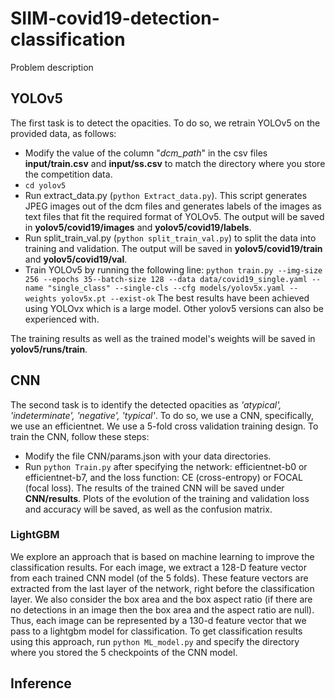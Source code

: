 # SIIM-covid19-detection-classification
Problem description
## YOLOv5
The first task is to detect the opacities. To do so, we retrain YOLOv5 on the provided data, as follows:
* Modify the value of the column "_dcm_path_" in the csv files  **input/train.csv** and **input/ss.csv** to match the directory where you store the competition data.
* `cd yolov5`
* Run extract_data.py (`python Extract_data.py`). This script generates JPEG images out of the dcm files and generates labels of the images as text files that fit the required format of YOLOv5. The output will be saved in **yolov5/covid19/images** and **yolov5/covid19/labels**.
* Run split_train_val.py (`python split_train_val.py`) to split the data into training and validation. The output will be saved in **yolov5/covid19/train** and **yolov5/covid19/val**.
* Train YOLOv5 by running the following line: `python train.py --img-size 256 --epochs 35--batch-size 128 --data data/covid19_single.yaml --name "single_class" --single-cls --cfg models/yolov5x.yaml --weights yolov5x.pt --exist-ok`
The best results have been achieved using YOLOvx which is a large model. Other yolov5 versions can also be experienced with.

The training results as well as the trained model's weights will be saved in **yolov5/runs/train**.

## CNN
The second task is to identify the detected opacities as _'atypical', 'indeterminate', 'negative', 'typical'_. To do so, we use a CNN, specifically, we use an efficientnet. We use a 5-fold cross validation training design. To train the CNN, follow these steps:
* Modify the file CNN/params.json with your data directories.
* Run `python Train.py` after specifying the network: efficientnet-b0 or efficientnet-b7, and the loss function: CE (cross-entropy) or FOCAL (focal loss).
The results of the trained CNN will be saved under **CNN/results**. Plots of the evolution of the training and validation loss and accuracy will be saved, as well as the confusion matrix.

### LightGBM
We explore an approach that is based on machine learning to improve the classification results. For each image, we extract a 128-D feature vector from each trained CNN model (of the 5 folds). These feature vectors are extracted from the last layer of the network, right before the classification layer. We also consider the box area and the box aspect ratio (if there are no detections in an image then the box area and the aspect ratio are null). Thus, each image can be represented by a 130-d feature vector that we pass to a lightgbm model for classification.
To get classification results using this approach, run `python ML_model.py` and specify the directory where you stored the 5 checkpoints of the CNN model.

## Inference
